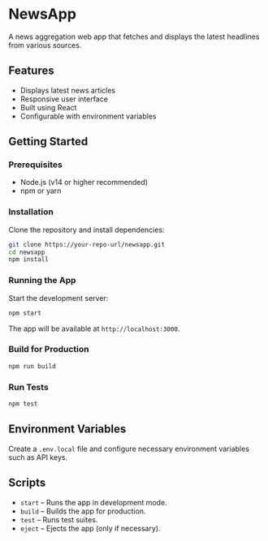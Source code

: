 # NewsApp

A news aggregation web app that fetches and displays the latest headlines from various sources.

## Features

- Displays latest news articles
- Responsive user interface
- Built using React
- Configurable with environment variables

## Getting Started

### Prerequisites

- Node.js (v14 or higher recommended)
- npm or yarn

### Installation

Clone the repository and install dependencies:

```bash
git clone https://your-repo-url/newsapp.git
cd newsapp
npm install
```

### Running the App

Start the development server:

```bash
npm start
```

The app will be available at `http://localhost:3000`.

### Build for Production

```bash
npm run build
```

### Run Tests

```bash
npm test
```

## Environment Variables

Create a `.env.local` file and configure necessary environment variables such as API keys.

## Scripts

- `start` – Runs the app in development mode.
- `build` – Builds the app for production.
- `test` – Runs test suites.
- `eject` – Ejects the app (only if necessary).


